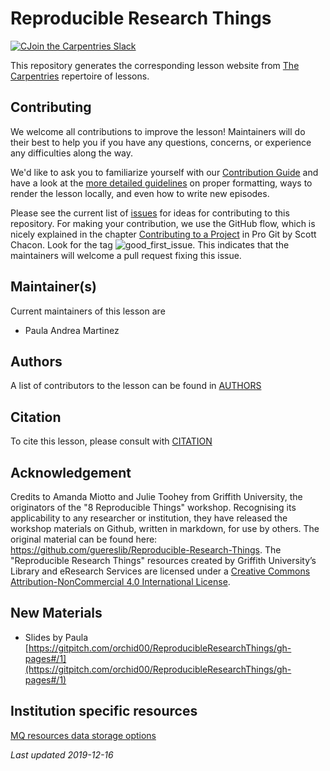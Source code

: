 # Reproducible Research Things

[![CJoin the Carpentries Slack](https://img.shields.io/badge/Create_Slack_Account-The_Carpentries-071159.svg)](https://swc-slack-invite.herokuapp.com/)

This repository generates the corresponding lesson website from [The Carpentries](https://carpentries.org/) repertoire of lessons. 

## Contributing

We welcome all contributions to improve the lesson! Maintainers will do their best to help you if you have any
questions, concerns, or experience any difficulties along the way.

We'd like to ask you to familiarize yourself with our [Contribution Guide](CONTRIBUTING.md) and have a look at
the [more detailed guidelines][lesson-example] on proper formatting, ways to render the lesson locally, and even
how to write new episodes.

Please see the current list of [issues](https://github.com/orchid00/ReproducibleResearchThings/issues) for ideas for contributing to this
repository. For making your contribution, we use the GitHub flow, which is
nicely explained in the chapter [Contributing to a Project](http://git-scm.com/book/en/v2/GitHub-Contributing-to-a-Project) in Pro Git
by Scott Chacon.
Look for the tag ![good_first_issue](https://img.shields.io/badge/-good%20first%20issue-gold.svg). This indicates that the maintainers will welcome a pull request fixing this issue.  


## Maintainer(s)

Current maintainers of this lesson are 

* Paula Andrea Martinez

## Authors

A list of contributors to the lesson can be found in [AUTHORS](AUTHORS)

## Citation

To cite this lesson, please consult with [CITATION](CITATION)

## Acknowledgement
Credits to Amanda Miotto and Julie Toohey from Griffith University, the originators of the "8 Reproducible Things" workshop. 
Recognising its applicability to any researcher or institution, they have released the workshop materials on Github, 
written in markdown, for use by others. The original material can be found here: https://github.com/guereslib/Reproducible-Research-Things. The "Reproducible Research Things" resources created by Griffith University’s Library and eResearch Services are licensed under a [Creative Commons Attribution-NonCommercial 4.0 International License](https://github.com/guereslib/Reproducible-Research-Things/blob/master/copyright.md).

## New Materials

* Slides by Paula [https://gitpitch.com/orchid00/ReproducibleResearchThings/gh-pages#/1](https://gitpitch.com/orchid00/ReproducibleResearchThings/gh-pages#/1)

## Institution specific resources

[MQ resources data storage options](https://github.com/orchid00/ReproducibleResearchThings/blob/gh-pages/_includes/mqresources.md)

*Last updated 2019-12-16*

[lesson-example]: https://carpentries.github.io/lesson-example
